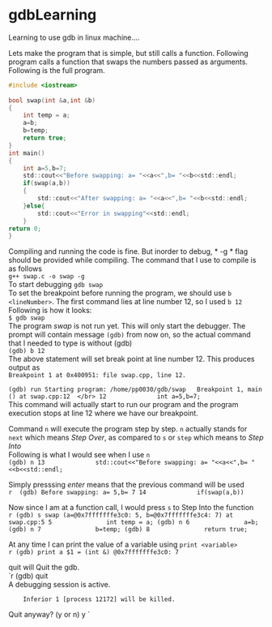# gdbLearning

Learning to use gdb in linux machine....  

Lets make the program that is simple, but still calls a function. Following program calls a function that swaps the numbers passed as arguments.  
Following is the full program.  
```c  
#include <iostream>  
  
bool swap(int &a,int &b)  
{  
	int temp = a;  
	a=b;  
	b=temp;  
	return true;  
}  
int main()  
{  
	int a=5,b=7;  
	std::cout<<"Before swapping: a= "<<a<<",b= "<<b<<std::endl;  
	if(swap(a,b))  
	{  
		std::cout<<"After swapping: a= "<<a<<",b= "<<b<<std::endl;  
	}else{  
		std::cout<<"Error in swapping"<<std::endl;  
	}  
return 0;  
}  
```
Compiling and running the code is fine. But inorder to debug, * -g * flag should be provided while compiling. The command that I use to compile is as follows  
`g++ swap.c -o swap -g`  
To start debugging `gdb swap`  
To set the breakpoint before running the program, we should use `b <lineNumber>`. The first command lies at line number 12, so I used `b 12`  
Following is how it looks:  
`$ gdb swap`  
The program *swap* is not run yet. This will only start the debugger. The prompt will contain message `(gdb)` from now on, so the actual command that I needed to type is without (gdb)  
`(gdb) b 12`  
The above statement will set break point at line number 12. This produces output as  
`Breakpoint 1 at 0x400951: file swap.cpp, line 12.`  

`(gdb) run
Starting program: /home/pp0030/gdb/swap  
Breakpoint 1, main () at swap.cpp:12  </br>
12              int a=5,b=7;`      
This command will actually start to run our program and the program execution stops at line 12 where we have our breakpoint.  
  
Command `n` will execute the program step by step. `n` actually stands for `next` which means *Step Over*, as compared to `s` or `step` which means to *Step Into*   
Following is what I would see when I use `n`  
`(gdb) n
13              std::cout<<"Before swapping: a= "<<a<<",b= "<<b<<std::endl;`  
  
Simply presssing *enter* means that the previous command will be used  
`r 
(gdb)
Before swapping: a= 5,b= 7
14              if(swap(a,b))
`  
  
Now since I am at a function call, I would press `s` to Step Into the function  
`r
(gdb) s
swap (a=@0x7fffffffe3c0: 5, b=@0x7fffffffe3c4: 7) at swap.cpp:5
5               int temp = a;
(gdb) n
6               a=b;
(gdb) n
7               b=temp;
(gdb)
8               return true;
`  
  
At any time I can print the value of a variable using `print <variable>`  
`r (gdb) print a
$1 = (int &) @0x7fffffffe3c0: 7
`  
  
quit will Quit the gdb.    
`r 
(gdb) quit  
A debugging session is active.  
  
        Inferior 1 [process 12172] will be killed.  
  
Quit anyway? (y or n) y
`  